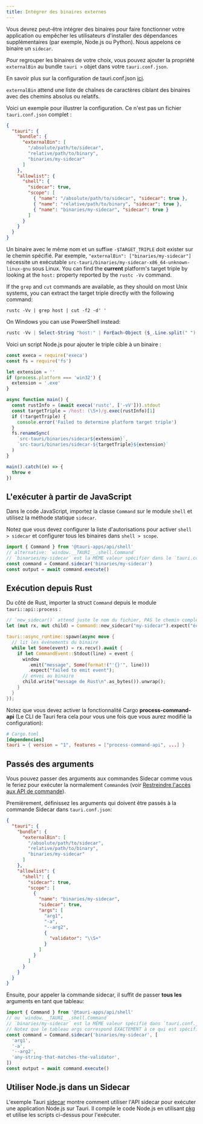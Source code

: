 ```yaml
---
title: Intégrer des binaires externes
---
```


Vous devrez peut-être intégrer des binaires pour faire fonctionner votre application ou empêcher les utilisateurs d'installer des dépendances supplémentaires (par exemple, Node.js ou Python). Nous appelons ce binaire un `sidecar`.

Pour regrouper les binaires de votre choix, vous pouvez ajouter la propriété `externalBin` au bundle `tauri >` objet dans votre `tauri.conf.json`.

En savoir plus sur la configuration de tauri.conf.json [ici][tauri.bundle].

`externalBin` attend une liste de chaînes de caractères ciblant des binaires avec des chemins absolus ou relatifs.

Voici un exemple pour illustrer la configuration. Ce n'est pas un fichier `tauri.conf.json` complet :

```json
{
  "tauri": {
    "bundle": {
      "externalBin": [
        "/absolute/path/to/sidecar",
        "relative/path/to/binary",
        "binaries/my-sidecar"
      ]
    },
    "allowlist": {
      "shell": {
        "sidecar": true,
        "scope": [
          { "name": "/absolute/path/to/sidecar", "sidecar": true },
          { "name": "relative/path/to/binary", "sidecar": true },
          { "name": "binaries/my-sidecar", "sidecar": true }
        ]
      }
    }
  }
}
```

Un binaire avec le même nom et un suffixe `-$TARGET_TRIPLE` doit exister sur le chemin spécifié. Par exemple, `"externalBin": ["binaries/my-sidecar"]` nécessite un exécutable `src-tauri/binaries/my-sidecar-x86_64-unknown-linux-gnu` sous Linux. You can find the **current** platform's target triple by looking at the `host:` property reported by the `rustc -Vv` command.

If the `grep` and `cut` commands are available, as they should on most Unix systems, you can extract the target triple directly with the following command:

```shell
rustc -Vv | grep host | cut -f2 -d' '
```

On Windows you can use PowerShell instead:

```powershell
rustc -Vv | Select-String "host:" | ForEach-Object {$_.Line.split(" ")[1]}
```

Voici un script Node.js pour ajouter le triple cible à un binaire :

```js
const execa = require('execa')
const fs = require('fs')

let extension = ''
if (process.platform === 'win32') {
  extension = '.exe'
}

async function main() {
  const rustInfo = (await execa('rustc', ['-vV'])).stdout
  const targetTriple = /host: (\S+)/g.exec(rustInfo)[1]
  if (!targetTriple) {
    console.error('Failed to determine platform target triple')
  }
  fs.renameSync(
    `src-tauri/binaries/sidecar${extension}`,
    `src-tauri/binaries/sidecar-${targetTriple}${extension}`
  )
}

main().catch((e) => {
  throw e
})
```

## L'exécuter à partir de JavaScript

Dans le code JavaScript, importez la classe `Command` sur le module `shell` et utilisez la méthode statique `sidecar`.

Notez que vous devez configurer la liste d'autorisations pour activer `shell > sidecar` et configurer tous les binaires dans `shell > scope`.

```js
import { Command } from '@tauri-apps/api/shell'
// alternative: `window.__TAURI__.shell.Command`
// `binaries/my-sidecar` est la MÊME valeur spécifier dans le `tauri.conf.json > tauri > bundle > externalBin`
const command = Command.sidecar('binaries/my-sidecar')
const output = await command.execute()
```

## Exécution depuis Rust

Du côté de Rust, importer la struct `Command` depuis le module `tauri::api::process` :

```rust
// `new_sidecar()` attend juste le nom du fichier, PAS le chemin complet comme en JavaScript
let (mut rx, mut child) = Command::new_sidecar("my-sidecar").expect("échec de la création de la commande binaire `my-sidecar`").spawn().expect("Échec de l'exécution de l'application");

tauri::async_runtime::spawn(async move {
  // lit les événements du binaire 
  while let Some(event) = rx.recv().await {
    if let CommandEvent::Stdout(line) = event {
      window
        .emit("message", Some(format!("'{}'", line)))
        .expect("failed to emit event");
      // envoi au binaire 
      child.write("message de Rust\n".as_bytes()).unwrap();
    }
  }
});
```

Notez que vous devez activer la fonctionnalité Cargo **process-command-api** (Le CLI de Tauri fera cela pour vous une fois que vous aurez modifié la configuration):

```toml
# Cargo.toml
[dependencies]
tauri = { version = "1", features = ["process-command-api", ...] }
```

## Passés des arguments

Vous pouvez passer des arguments aux commandes Sidecar comme vous le feriez pour exécuter la normalement `Commande`s (voir [Restreindre l'accès aux API de commande][]).

Premièrement, définissez les arguments qui doivent être passés à la commande Sidecar dans `tauri.conf.json`:

```json
{
  "tauri": {
    "bundle": {
      "externalBin": [
        "/absolute/path/to/sidecar",
        "relative/path/to/binary",
        "binaries/my-sidecar"
      ]
    },
    "allowlist": {
      "shell": {
        "sidecar": true,
        "scope": [
          {
            "name": "binaries/my-sidecar",
            "sidecar": true,
            "args": [
              "arg1",
              "-a",
              "--arg2",
              {
                "validator": "\\S+"
              }
            ]
          }
        ]
      }
    }
  }
}
```

Ensuite, pour appeler la commande sidecar, il suffit de passer **tous les** arguments en tant que tableau:

```js
import { Command } from '@tauri-apps/api/shell'
// ou `window.__TAURI__.shell.Command`
// `binaries/my-sidecar` est la MÊME valeur spécifié dans `tauri.conf.json > tauri > bundle > externalBin`
// Notez que le tableau args correspond EXACTEMENT à ce qui est spécifié sur 'tauri.conf.json'.
const command = Command.sidecar('binaries/my-sidecar', [
  'arg1',
  '-a',
  '--arg2',
  'any-string-that-matches-the-validator',
])
const output = await command.execute()
```

## Utiliser Node.js dans un Sidecar

L'exemple Tauri [sidecar][] montre comment utiliser l'API sidecar pour exécuter une application Node.js sur Tauri. Il compile le code Node.js en utilisant [pkg][] et utilise les scripts ci-dessus pour l'exécuter.


[tauri.bundle]: /references/v2/config/#bundleconfig
[Restreindre l'accès aux API de commande]: /references/v2/js/shell#restricting-access-to-the-command-apis

<!-- TODO: update with a v2 example -->
[sidecar]: https://github.com/tauri-apps/tauri/tree/1.x/examples/sidecar
[pkg]: https://github.com/vercel/pkg
